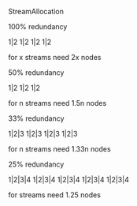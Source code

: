 StreamAllocation

100% redundancy

1|2 1|2 1|2 1|2

for x streams need 2x nodes

50% redundancy

1|2 1|2 1|2

for n streams need 1.5n nodes

33% redundancy

1|2|3 1|2|3 1|2|3 1|2|3

for n streams need 1.33n nodes

25% redundancy

1|2|3|4 1|2|3|4 1|2|3|4 1|2|3|4 1|2|3|4

for streams need 1.25 nodes